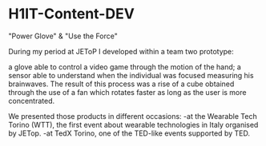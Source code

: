 # H1IT-Content-DEV

"Power Glove" & "Use the Force"

During my period at JEToP I developed within a team two prototype:

a glove able to control a video game through the motion of the hand;
a sensor able to understand when the individual was focused measuring his brainwaves.
The result of this process was a rise of a cube obtained through the use of a fan which rotates faster as long as the user is more concentrated.

We presented those products in different occasions: -at the Wearable Tech Torino (WTT), the first event about wearable technologies in Italy organised by JETop. -at TedX Torino, one of the TED-like events supported by TED.
